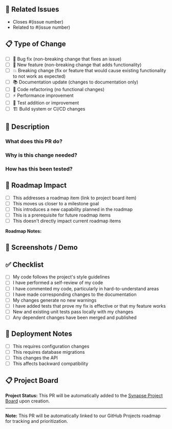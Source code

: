## 🔗 Related Issues
<!-- Link to any related issues that this PR addresses -->
- Closes #(issue number)
- Related to #(issue number)

## 📋 Type of Change
<!-- Check the type of change this PR introduces -->
- [ ] 🐛 Bug fix (non-breaking change that fixes an issue)
- [ ] 🚀 New feature (non-breaking change that adds functionality)
- [ ] 💥 Breaking change (fix or feature that would cause existing functionality to not work as expected)
- [ ] 📚 Documentation update (changes to documentation only)
- [ ] 🔧 Code refactoring (no functional changes)
- [ ] ⚡ Performance improvement
- [ ] 🧪 Test addition or improvement
- [ ] 🏗️ Build system or CI/CD changes

## 📝 Description
<!-- Provide a clear and concise description of what this PR does -->

### What does this PR do?
<!-- Describe the changes in detail -->

### Why is this change needed?
<!-- Explain the problem this solves or the improvement it provides -->

### How has this been tested?
<!-- Describe the testing you've done -->

## 🎯 Roadmap Impact
<!-- How does this PR impact the roadmap? -->
- [ ] This addresses a roadmap item (link to project board item)
- [ ] This moves us closer to a milestone goal
- [ ] This introduces a new capability planned in the roadmap
- [ ] This is a prerequisite for future roadmap items
- [ ] This doesn't directly impact current roadmap items

**Roadmap Notes:** 
<!-- Any notes about how this affects roadmap planning -->

## 📸 Screenshots / Demo
<!-- If applicable, add screenshots or demo links to help explain your changes -->

## ✅ Checklist
<!-- Check all that apply -->
- [ ] My code follows the project's style guidelines
- [ ] I have performed a self-review of my code
- [ ] I have commented my code, particularly in hard-to-understand areas
- [ ] I have made corresponding changes to the documentation
- [ ] My changes generate no new warnings
- [ ] I have added tests that prove my fix is effective or that my feature works
- [ ] New and existing unit tests pass locally with my changes
- [ ] Any dependent changes have been merged and published

## 🚀 Deployment Notes
<!-- Any special deployment considerations -->
- [ ] This requires configuration changes
- [ ] This requires database migrations
- [ ] This changes the API
- [ ] This affects backward compatibility

## 📋 Project Board
<!-- This section will be auto-populated by GitHub Actions -->
**Project Status:** This PR will be automatically added to the [Synapse Project Board](https://github.com/users/QuarkOS/projects/1/views/1) upon creation.

---
**Note:** This PR will be automatically linked to our GitHub Projects roadmap for tracking and prioritization.